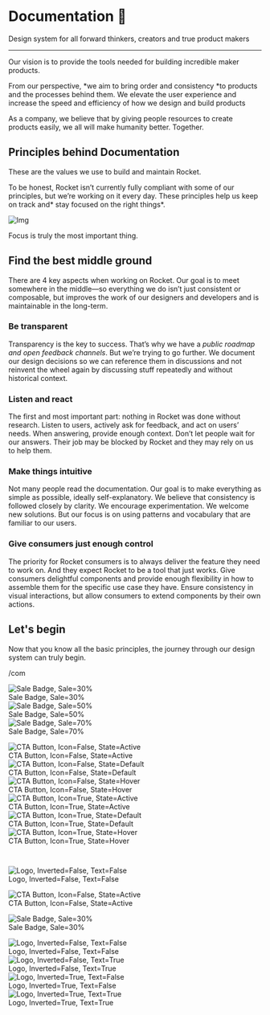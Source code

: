 
# Documentation 🚀

Design system for all forward thinkers, creators and true product makers

---

Our vision is to provide the tools needed for building incredible maker products.

From our perspective, *we aim to bring order and consistency *to products and the processes behind them. We elevate the user experience and increase the speed and efficiency of how we design and build products

As a company, we believe that by giving people resources to create products easily, we all will make humanity better. Together.

## Principles behind Documentation

These are the values we use to build and maintain Rocket.

To be honest, Rocket isn’t currently fully compliant with some of our principles, but we’re working on it every day. These principles help us keep on track and* stay focused on the right things*.

![Img](https://studio-assets.supernova.io/design-systems/14533/9289758a-6300-472a-bbc6-a57098081abf.jpeg)

Focus is truly the most important thing.

## Find the best middle ground

There are 4 key aspects when working on Rocket. Our goal is to meet somewhere in the middle—so everything we do isn’t just consistent or composable, but improves the work of our designers and developers and is maintainable in the long-term.

### Be transparent

Transparency is the key to success. That’s why we have a *public roadmap and open feedback channels*. But we’re trying to go further. We document our design decisions so we can reference them in discussions and not reinvent the wheel again by discussing stuff repeatedly and without historical context.

### Listen and react

The first and most important part: nothing in Rocket was done without research. Listen to users, actively ask for feedback, and act on users’ needs. When answering, provide enough context. Don’t let people wait for our answers. Their job may be blocked by Rocket and they may rely on us to help them.

### Make things intuitive

Not many people read the documentation. Our goal is to make everything as simple as possible, ideally self-explanatory. We believe that consistency is followed closely by clarity. We encourage experimentation. We welcome new solutions. But our focus is on using patterns and vocabulary that are familiar to our users.

### Give consumers just enough control

The priority for Rocket consumers is to always deliver the feature they need to work on. And they expect Rocket to be a tool that just works. Give consumers delightful components and provide enough flexibility in how to assemble them for the specific use case they have. Ensure consistency in visual interactions, but allow consumers to extend components by their own actions.

## Let's begin

Now that you know all the basic principles, the journey through our design system can truly begin.

/com

  
![Sale Badge, Sale=30%](https://studio-assets.supernova.io/design-systems/14533/54eccc5e-4f72-4e06-9dd2-6f4b2a32e0b9.png)  
Sale Badge, Sale=30%  
![Sale Badge, Sale=50%](https://studio-assets.supernova.io/design-systems/14533/93b151bb-feff-479c-8f9d-140b77acfd9b.png)  
Sale Badge, Sale=50%  
![Sale Badge, Sale=70%](https://studio-assets.supernova.io/design-systems/14533/2c2b4e53-abe1-4092-acf1-8f92483c909c.png)  
Sale Badge, Sale=70%  


  
![CTA Button, Icon=False, State=Active](https://studio-assets.supernova.io/design-systems/14533/eb5dc050-e17f-4af4-8a9a-5cabaead72f8.png)  
CTA Button, Icon=False, State=Active  
![CTA Button, Icon=False, State=Default](https://studio-assets.supernova.io/design-systems/14533/f99e866a-bee3-4d37-bac7-3b0d1d6cedee.png)  
CTA Button, Icon=False, State=Default  
![CTA Button, Icon=False, State=Hover](https://studio-assets.supernova.io/design-systems/14533/537de139-bc60-46b5-a4d4-dcd3589edc1a.png)  
CTA Button, Icon=False, State=Hover  
![CTA Button, Icon=True, State=Active](https://studio-assets.supernova.io/design-systems/14533/6a8eda83-78e3-4e20-b806-b98b751b3e89.png)  
CTA Button, Icon=True, State=Active  
![CTA Button, Icon=True, State=Default](https://studio-assets.supernova.io/design-systems/14533/ea5d7fbd-5681-41d2-b3cf-55100441a24d.png)  
CTA Button, Icon=True, State=Default  
![CTA Button, Icon=True, State=Hover](https://studio-assets.supernova.io/design-systems/14533/aa48679f-735e-462c-8a56-c9ec1f67dbf3.png)  
CTA Button, Icon=True, State=Hover  


```javascript  
  
```

  
![Logo, Inverted=False, Text=False](https://studio-assets.supernova.io/design-systems/14533/1e9e709b-881f-41a9-9359-e227526a38dc.png)  
Logo, Inverted=False, Text=False  


  
  


  
![CTA Button, Icon=False, State=Active](https://studio-assets.supernova.io/design-systems/14533/eb5dc050-e17f-4af4-8a9a-5cabaead72f8.png)  
CTA Button, Icon=False, State=Active  


  
![Sale Badge, Sale=30%](https://studio-assets.supernova.io/design-systems/14533/54eccc5e-4f72-4e06-9dd2-6f4b2a32e0b9.png)  
Sale Badge, Sale=30%  


  
![Logo, Inverted=False, Text=False](https://studio-assets.supernova.io/design-systems/14533/1e9e709b-881f-41a9-9359-e227526a38dc.png)  
Logo, Inverted=False, Text=False  
![Logo, Inverted=False, Text=True](https://studio-assets.supernova.io/design-systems/14533/1feb198a-ceb0-4fbe-ac98-65abb83795a0.png)  
Logo, Inverted=False, Text=True  
![Logo, Inverted=True, Text=False](https://studio-assets.supernova.io/design-systems/14533/6b5eb3ff-f841-442e-a5bd-ce801b6dbdd9.png)  
Logo, Inverted=True, Text=False  
![Logo, Inverted=True, Text=True](https://studio-assets.supernova.io/design-systems/14533/55bf9d33-3fc0-44c0-a9c7-a310e2c3eba2.png)  
Logo, Inverted=True, Text=True  
